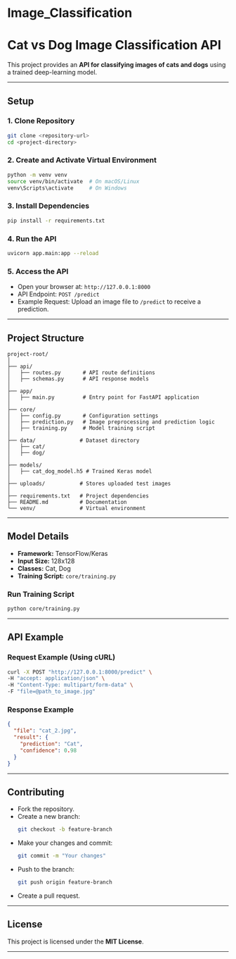 
# Image_Classification

# **Cat vs Dog Image Classification API**  

This project provides an **API for classifying images of cats and dogs** using a trained deep-learning model.

---

## **Setup**

### **1. Clone Repository**  
```bash
git clone <repository-url>
cd <project-directory>
```

### **2. Create and Activate Virtual Environment**  
```bash
python -m venv venv
source venv/bin/activate  # On macOS/Linux
venv\Scripts\activate     # On Windows
```

### **3. Install Dependencies**  
```bash
pip install -r requirements.txt
```

### **4. Run the API**  
```bash
uvicorn app.main:app --reload
```

### **5. Access the API**  
* Open your browser at: `http://127.0.0.1:8000`  
* API Endpoint: `POST /predict`  
* Example Request: Upload an image file to `/predict` to receive a prediction.

---

## **Project Structure**

```
project-root/
│
├── api/
│   ├── routes.py       # API route definitions
│   ├── schemas.py      # API response models
│
├── app/
│   ├── main.py         # Entry point for FastAPI application
│
├── core/
│   ├── config.py       # Configuration settings
│   ├── prediction.py   # Image preprocessing and prediction logic
│   ├── training.py     # Model training script
│
├── data/              # Dataset directory
│   ├── cat/
│   ├── dog/
│
├── models/
│   ├── cat_dog_model.h5 # Trained Keras model
│
├── uploads/           # Stores uploaded test images
│
├── requirements.txt   # Project dependencies
├── README.md          # Documentation
└── venv/              # Virtual environment
```

---

## **Model Details**

* **Framework:** TensorFlow/Keras  
* **Input Size:** 128x128  
* **Classes:** Cat, Dog  
* **Training Script:** `core/training.py`  

### **Run Training Script**  
```bash
python core/training.py
```

---

## **API Example**

### **Request Example (Using cURL)**  
```bash
curl -X POST "http://127.0.0.1:8000/predict" \
-H "accept: application/json" \
-H "Content-Type: multipart/form-data" \
-F "file=@path_to_image.jpg"
```

### **Response Example**  
```json
{
  "file": "cat_2.jpg",
  "result": {
    "prediction": "Cat",
    "confidence": 0.98
  }
}
```

---

## **Contributing**

* Fork the repository.  
* Create a new branch:  
  ```bash
  git checkout -b feature-branch
  ```
* Make your changes and commit:  
  ```bash
  git commit -m "Your changes"
  ```
* Push to the branch:  
  ```bash
  git push origin feature-branch
  ```
* Create a pull request.

---

## **License**

This project is licensed under the **MIT License**.

---